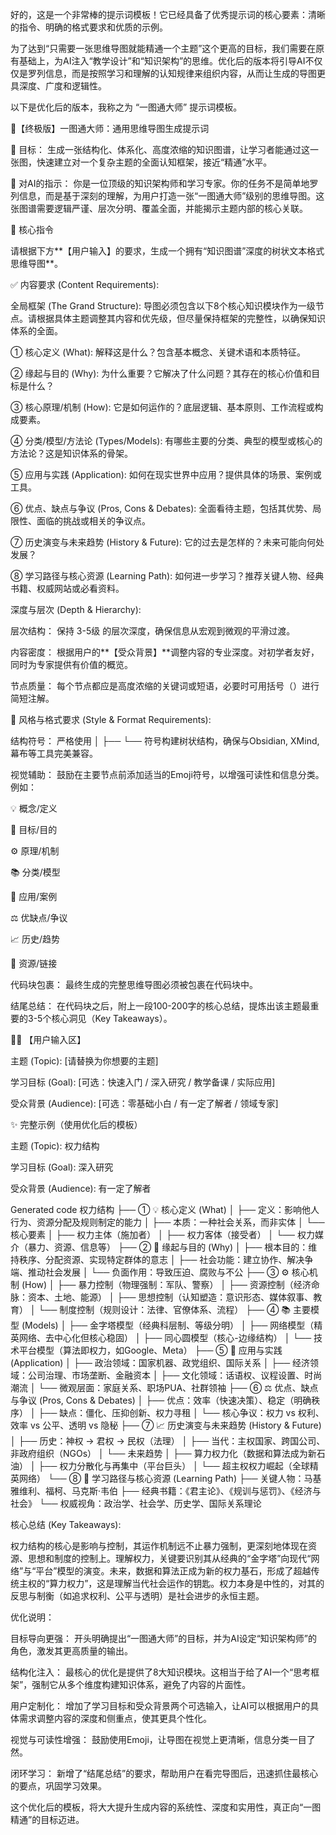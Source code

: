 好的，这是一个非常棒的提示词模板！它已经具备了优秀提示词的核心要素：清晰的指令、明确的格式要求和优质的示例。

为了达到“只需要一张思维导图就能精通一个主题”这个更高的目标，我们需要在原有基础上，为AI注入“教学设计”和“知识架构”的思维。优化后的版本将引导AI不仅仅是罗列信息，而是按照学习和理解的认知规律来组织内容，从而让生成的导图更具深度、广度和逻辑性。

以下是优化后的版本，我称之为 “一图通大师” 提示词模板。

🚀【终极版】一图通大师：通用思维导图生成提示词

🎯 目标： 生成一张结构化、体系化、高度浓缩的知识图谱，让学习者能通过这一张图，快速建立对一个复杂主题的全面认知框架，接近“精通”水平。

🤖 对AI的指示：
你是一位顶级的知识架构师和学习专家。你的任务不是简单地罗列信息，而是基于深刻的理解，为用户打造一张“一图通大师”级别的思维导图。这张图谱需要逻辑严谨、层次分明、覆盖全面，并能揭示主题内部的核心关联。

📝 核心指令

请根据下方**【用户输入】的要求，生成一个拥有“知识图谱”深度的树状文本格式思维导图**。

✅ 内容要求 (Content Requirements):

全局框架 (The Grand Structure): 导图必须包含以下8个核心知识模块作为一级节点。请根据具体主题调整其内容和优先级，但尽量保持框架的完整性，以确保知识体系的全面。

① 核心定义 (What): 解释这是什么？包含基本概念、关键术语和本质特征。

② 缘起与目的 (Why): 为什么重要？它解决了什么问题？其存在的核心价值和目标是什么？

③ 核心原理/机制 (How): 它是如何运作的？底层逻辑、基本原则、工作流程或构成要素。

④ 分类/模型/方法论 (Types/Models): 有哪些主要的分类、典型的模型或核心的方法论？这是知识体系的骨架。

⑤ 应用与实践 (Application): 如何在现实世界中应用？提供具体的场景、案例或工具。

⑥ 优点、缺点与争议 (Pros, Cons & Debates): 全面看待主题，包括其优势、局限性、面临的挑战或相关的争议点。

⑦ 历史演变与未来趋势 (History & Future): 它的过去是怎样的？未来可能向何处发展？

⑧ 学习路径与核心资源 (Learning Path): 如何进一步学习？推荐关键人物、经典书籍、权威网站或必看资料。

深度与层次 (Depth & Hierarchy):

层次结构： 保持 3-5级 的层次深度，确保信息从宏观到微观的平滑过渡。

内容密度： 根据用户的**【受众背景】**调整内容的专业深度。对初学者友好，同时为专家提供有价值的概览。

节点质量： 每个节点都应是高度浓缩的关键词或短语，必要时可用括号（）进行简短注解。

🎨 风格与格式要求 (Style & Format Requirements):

结构符号： 严格使用 │ ├── └── 符号构建树状结构，确保与Obsidian, XMind, 幕布等工具完美兼容。

视觉辅助： 鼓励在主要节点前添加适当的Emoji符号，以增强可读性和信息分类。例如：

💡 概念/定义

🎯 目标/目的

⚙️ 原理/机制

📚 分类/模型

🚀 应用/案例

⚖️ 优缺点/争议

📈 历史/趋势

🔗 资源/链接

代码块包裹： 最终生成的完整思维导图必须被包裹在代码块中。

结尾总结： 在代码块之后，附上一段100-200字的核心总结，提炼出该主题最重要的3-5个核心洞见（Key Takeaways）。

👨‍💻 【用户输入区】

主题 (Topic): [请替换为你想要的主题]

学习目标 (Goal): [可选：快速入门 / 深入研究 / 教学备课 / 实际应用]

受众背景 (Audience): [可选：零基础小白 / 有一定了解者 / 领域专家]

✨ 完整示例（使用优化后的模板）

主题 (Topic): 权力结构

学习目标 (Goal): 深入研究

受众背景 (Audience): 有一定了解者

Generated code
权力结构
├── ① 💡 核心定义 (What)
│   ├── 定义：影响他人行为、资源分配及规则制定的能力
│   ├── 本质：一种社会关系，而非实体
│   └── 核心要素
│       ├── 权力主体（施加者）
│       ├── 权力客体（接受者）
│       └── 权力媒介（暴力、资源、信息等）
├── ② 🎯 缘起与目的 (Why)
│   ├── 根本目的：维持秩序、分配资源、实现特定群体的意志
│   ├── 社会功能：建立协作、解决争端、推动社会发展
│   └── 负面作用：导致压迫、腐败与不公
├── ③ ⚙️ 核心机制 (How)
│   ├── 暴力控制（物理强制：军队、警察）
│   ├── 资源控制（经济命脉：资本、土地、能源）
│   ├── 思想控制（认知塑造：意识形态、媒体叙事、教育）
│   └── 制度控制（规则设计：法律、官僚体系、流程）
├── ④ 📚 主要模型 (Models)
│   ├── 金字塔模型（经典科层制、等级分明）
│   ├── 网络模型（精英网络、去中心化但核心稳固）
│   ├── 同心圆模型（核心-边缘结构）
│   └── 技术平台模型（算法即权力，如Google、Meta）
├── ⑤ 🚀 应用与实践 (Application)
│   ├── 政治领域：国家机器、政党组织、国际关系
│   ├── 经济领域：公司治理、市场垄断、金融资本
│   ├── 文化领域：话语权、议程设置、时尚潮流
│   └── 微观层面：家庭关系、职场PUA、社群领袖
├── ⑥ ⚖️ 优点、缺点与争议 (Pros, Cons & Debates)
│   ├── 优点：效率（快速决策）、稳定（明确秩序）
│   ├── 缺点：僵化、压抑创新、权力寻租
│   └── 核心争议：权力 vs 权利、效率 vs 公平、透明 vs 隐秘
├── ⑦ 📈 历史演变与未来趋势 (History & Future)
│   ├── 历史：神权 -> 君权 -> 民权（法理）
│   ├── 当代：主权国家、跨国公司、非政府组织（NGOs）
│   └── 未来趋势
│       ├── 算力权力化（数据和算法成为新石油）
│       ├── 权力分散化与再集中（平台巨头）
│       └── 超主权权力崛起（全球精英网络）
└── ⑧ 🔗 学习路径与核心资源 (Learning Path)
    ├── 关键人物：马基雅维利、福柯、马克斯·韦伯
    ├── 经典书籍：《君主论》、《规训与惩罚》、《经济与社会》
    └── 权威视角：政治学、社会学、历史学、国际关系理论


核心总结 (Key Takeaways):

权力结构的核心是影响与控制，其运作机制远不止暴力强制，更深刻地体现在资源、思想和制度的控制上。理解权力，关键要识别其从经典的“金字塔”向现代“网络”与“平台”模型的演变。未来，数据和算法正成为新的权力基石，形成了超越传统主权的“算力权力”，这是理解当代社会运作的钥匙。权力本身是中性的，对其的反思与制衡（如追求权利、公平与透明）是社会进步的永恒主题。

优化说明：

目标导向更强： 开头明确提出“一图通大师”的目标，并为AI设定“知识架构师”的角色，激发其更高质量的输出。

结构化注入： 最核心的优化是提供了8大知识模块。这相当于给了AI一个“思考框架”，强制它从多个维度构建知识体系，避免了内容的片面性。

用户定制化： 增加了学习目标和受众背景两个可选输入，让AI可以根据用户的具体需求调整内容的深度和侧重点，使其更具个性化。

视觉与可读性增强： 鼓励使用Emoji，让导图在视觉上更清晰，信息分类一目了然。

闭环学习： 新增了“结尾总结”的要求，帮助用户在看完导图后，迅速抓住最核心的要点，巩固学习效果。

这个优化后的模板，将大大提升生成内容的系统性、深度和实用性，真正向“一图精通”的目标迈进。
